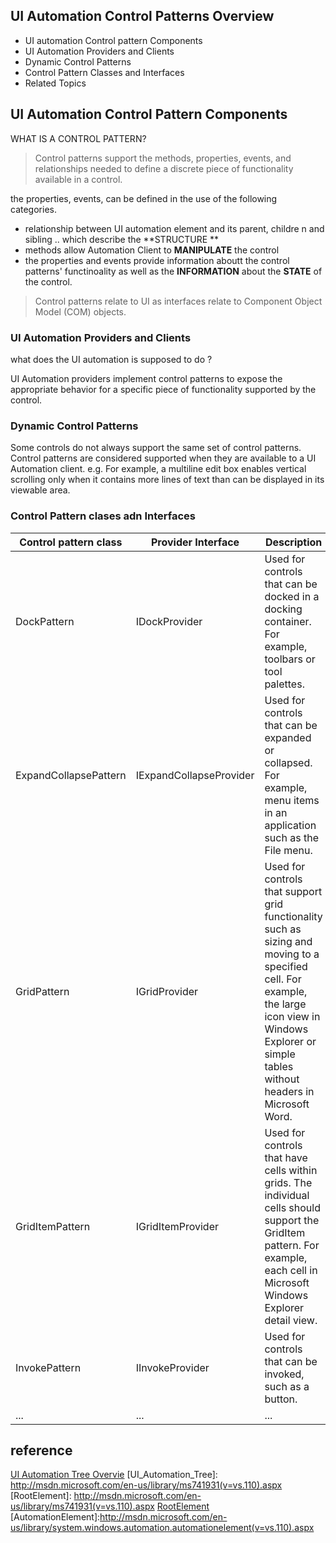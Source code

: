 
## UI Automation Control Patterns Overview

* UI automation Control pattern Components
* UI Automation Providers and Clients
* Dynamic Control Patterns
* Control Pattern Classes and Interfaces
* Related Topics

## UI Automation Control Pattern Components

WHAT IS A CONTROL PATTERN?
> Control patterns support the methods, properties, events, and relationships needed to define a discrete piece of functionality available in a control.


the properties, events, can be defined in the use of the following categories.

*  relationship between UI automation element and its parent, childre n and sibling .. which describe the **STRUCTURE **
*  methods allow Automation Client to **MANIPULATE** the control
* the properties and events provide information aboutt the control patterns' functinoality as well as the **INFORMATION** about the **STATE** of the control.

> Control patterns relate to UI as interfaces relate to Component Object Model (COM) objects. 

### UI Automation Providers and Clients

what does the UI automation is supposed to do ?

UI Automation providers implement control patterns to expose the appropriate behavior for a specific piece of functionality supported by the control.

### Dynamic Control Patterns
Some controls do not always support the same set of control patterns. Control patterns are considered supported when they are available to a UI Automation client. e.g. For example, a multiline edit box enables vertical scrolling only when it contains more lines of text than can be displayed in its viewable area.

### Control Pattern clases adn Interfaces

Control pattern class | Provider Interface | Description 
----------------------|--------------------|---------------------------------
DockPattern | IDockProvider |Used for controls that can be docked in a docking container. For example, toolbars or tool palettes.
ExpandCollapsePattern |IExpandCollapseProvider | Used for controls that can be expanded or collapsed. For example, menu items in an application such as the File menu.
GridPattern | IGridProvider| Used for controls that support grid functionality such as sizing and moving to a specified cell. For example, the large icon view in Windows Explorer or simple tables without headers in Microsoft Word.
GridItemPattern | IGridItemProvider | Used for controls that have cells within grids. The individual cells should support the GridItem pattern. For example, each cell in Microsoft Windows Explorer detail view.
InvokePattern | IInvokeProvider | Used for controls that can be invoked, such as a button.
... | ... | ... 
## reference

[UI Automation Tree Overvie](http://msdn.microsoft.com/en-us/library/ms741931(v=vs.110).aspx)
[UI_Automation_Tree]: http://msdn.microsoft.com/en-us/library/ms741931(v=vs.110).aspx 
[RootElement]: http://msdn.microsoft.com/en-us/library/ms741931(v=vs.110).aspx
[RootElement](http://msdn.microsoft.com/en-us/library/ms741931(v=vs.110).aspx)
[AutomationElement]:http://msdn.microsoft.com/en-us/library/system.windows.automation.automationelement(v=vs.110).aspx